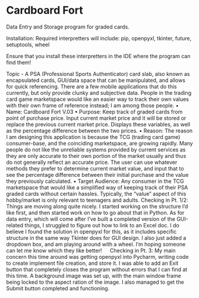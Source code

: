 # Cardboard Fort
Data Entry and Storage program for graded cards.

Installation:
  Required interpretters will include:
    pip, openpyxl, tkinter, future, setuptools, wheel
    
  Ensure that you install these interpretters in the IDE where the program can find them!
  
  Topic - A PSA (Professional Sports Authenticator) card slab, also known as encapsulated cards, GUI/data space that can be manipulated, and allows for quick referencing. There are a few mobile applications that do this currently, but only provide clunky and subjective data. People in the trading card game marketspace would like an easier way to track their own values with their own frame of reference instead; I am among those people.
•	Name: Cardboard Fort V.03
•	Purpose: Keep track of graded cards from point of purchase price. Input current market price and it will be stored or replace the previous current market price. Displays these variables, as well as the percentage difference between the two prices.
•	Reason: The reason I am designing this application is because the TCG (trading card game) consumer-base, and the coinciding marketspace, are growing rapidly. Many people do not like the unreliable systems provided by current services as they are only accurate to their own portion of the market usually and thus do not generally reflect an accurate price. The user can use whatever methods they prefer to determine current market value, and input that to see the percentage difference between their initial purchase and the value they previously calculated.
•	Target Audience: Any consumer in the TCG marketspace that would like a simplified way of keeping track of their PSA graded cards without certain hassles. Typically, the “value” aspect of this hobby/market is only relevant to teenagers and adults.
Checking in Pt. 1/2:
	Things are moving along quite nicely. I started working on the structure I’d like first, and then started work on how to go about that in Python. As for data entry, which will come after I’ve built a completed version of the GUI-related things, I struggled to figure out how to link to an Excel doc. I do believe I found the solution in openpyxl for this, as it includes specific structure in the same way Tkinter does for GUI design. I also just added a dropdown box, and am playing around with a wheel. I’m hoping someone can let me know which they like better!
 
Checking in Pt. 3:
	My main concern this time around was getting openpyxl into Pycharm, writing code to create implement file creation, and store it. I was able to add an Exit button that completely closes the program without errors that I can find at this time. A background image was set up, with the main window frame being locked to the aspect ration of the image. I also managed to get the Submit button completed and functioning.
